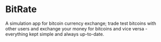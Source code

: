 # BitRate
A simulation app for bitcoin currency exchange; trade test bitcoins with other users and exchange your money for bitcoins and vice versa - everything kept simple and always up-to-date.
